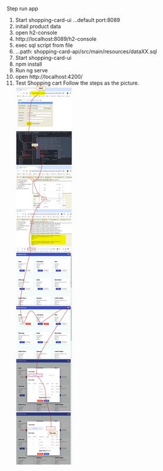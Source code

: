 Step run app
1. Start shopping-card-ui ...default port:8089
2. initail product data
3. open h2-console
4. http://localhost:8089/h2-console
5. exec sql script from file
6. ...path: shopping-card-api/src/main/resources/dataXX.sql
7. Start shopping-card-ui
8. npm install
9. Run ng serve
10. open http://localhost:4200/
11. Test Shopping cart
    Follow the steps as the picture.
![Run App](https://github.com/nuchit2019/simple-shopping-cart-spring-boot3x-angular16.x/raw/main/step-run-app.jpg)
